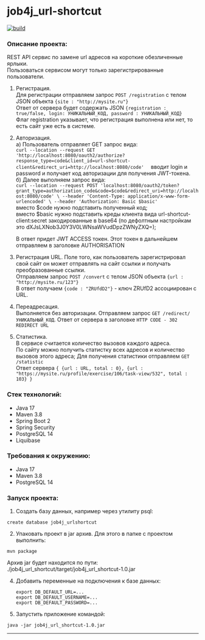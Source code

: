 # job4j_url-shortcut

[![build](https://github.com/SergeyPoletaev/job4j_url_shortcut/workflows/build/badge.svg)](https://github.com/SergeyPoletaev/job4j_url_shortcut/actions)

### Описание проекта:

REST API сервис по замене url адресов на короткие обезличенные ярлыки.  
Пользоваться сервисом могут только зарегистрированные пользователи.

1. Pегистрация.  
   Для регистрации отправляем запрос
   ``POST /registration`` c телом JSON объекта ``{site : "http://mysite.ru"}``  
   Ответ от сервера будет содержать
   JSON ``{registration : true/false, login: УНИКАЛЬНЫЙ_КОД, password : УНИКАЛЬНЫЙ_КОД}``  
   Флаг registration указывает, что регистрация выполнена или нет, то есть сайт уже есть в системе.

2. Авторизация.  
   а) Пользователь отправляет GET запрос вида:  
   ``
   curl --location --request GET 'http://localhost:8080/oauth2/authorize?response_type=code&client_id=url-shortcut-client&redirect_uri=http://localhost:8080/code'  
   ``
   вводит login и password и получает код авторизации для получения JWT-токена.  
   б) Далее выполняем запрос вида:  
   ``
   curl --location --request POST 'localhost:8080/oauth2/token?grant_type=authorization_code&code=$code&redirect_uri=http://localhost:8080/code' \
   --header 'Content-Type: application/x-www-form-urlencoded' \
   --header 'Authorization: Basic $basic'
   ``  
   вместо $code нужно подставить полученный код;  
   вместо $basic нужно подставить креды клиента вида url-shortcut-client:secret закодированные в base64 (по дефолтным
   настройкам это dXJsLXNob3J0Y3V0LWNsaWVudDpzZWNyZXQ=);

   В ответ придет JWT ACCESS токен. Этот токен в дальнейшем отправляем в заголовке AUTHORISATION

4. Регистрация URL. Поле того, как пользователь зарегистрировал свой сайт он может отправлять на сайт ссылки и получать
   преобразованные ссылки.  
   Отправляем запрос ``POST /convert`` c телом JSON объекта ``{url : "http://mysite.ru/123"}``  
   В ответ получаем ``{code : "ZRUfdD2"}`` - ключ ZRUfD2 ассоциирован с URL.

5. Переадресация.  
   Выполняется без авторизации. Отправляем запрос ``GET /redirect/УНИКАЛЬНЫЙ_КОД``. Ответ от сервера в
   заголовке ``HTTP CODE - 302 REDIRECT URL``

6. Статистика.  
   В сервисе считается количество вызовов каждого адреса.  
   По сайту можно получить статистку всех адресов и количество вызовов этого адреса; Для получения статистики
   отправляем ``GET /statistic``  
   Ответ
   сервера ``{ {url : URL, total : 0}, {url : "https://mysite.ru/profile/exercise/106/task-view/532", total : 103} }``

### Стек технологий:

* Java 17
* Maven 3.8
* Spring Boot 2
* Spring Security
* PostgreSQL 14
* Liquibase

### Требования к окружению:

* Java 17
* Maven 3.8
* PostgreSQL 14

### Запуск проекта:

1. Создать базу данных, например через утилиту psql:

``` 
create database job4j_urlshortcut 
```

2. Упаковать проект в jar архив. Для этого в папке с проектом выполнить:

``` 
mvn package   
```  

Архив jar будет находится по пути: ./job4j_url_shortcut/target/job4j_url_shortcut-1.0.jar

4. Добавить переменные на подключения к базе данных:
   ```
   export DB_DEFAULT_URL=...
   export DB_DEFAULT_USERNAME=...
   export DB_DEFAULT_PASSWORD=...
   ```
5. Запустить приложение командой:

``` 
java -jar job4j_url_shortcut-1.0.jar 
```

---


